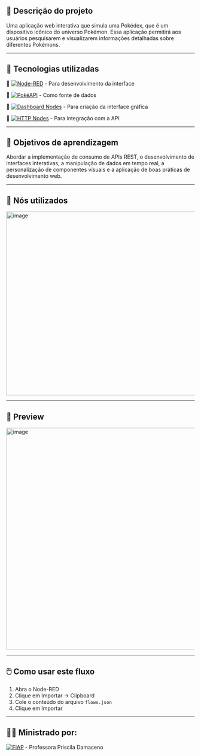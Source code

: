 ## 📌 Descrição do projeto
Uma aplicação web interativa que simula uma Pokédex, que é um dispositivo icônico do universo Pokémon. Essa aplicação permitirá aos usuários pesquisarem e visualizarem informações detalhadas sobre diferentes Pokémons.

 ---

## 🚀 Tecnologias utilizadas
🔺 [![Node-RED](https://img.shields.io/badge/Node--RED-8a71c9?style=flat&logo=nodered&logoColor=white)](https://nodered.org/) - Para desenvolvimento da interface  

🔺 [![PokéAPI](https://img.shields.io/badge/PokéAPI-Ditto-ffcb05?style=flat&logo=pokemon&logoColor=black)](https://pokeapi.co/api/v2/pokemon/ditto) - Como fonte de dados  

🔺 [![Dashboard Nodes](https://img.shields.io/badge/Dashboard--Nodes-bb8df5?style=flat&logo=visualstudio&logoColor=white)]() - Para criação da interface gráfica  

🔺 [![HTTP Nodes](https://img.shields.io/badge/HTTP--Nodes-9b59b6?style=flat&logo=fastapi&logoColor=white)]() - Para integração com a API

---

## 🧠 Objetivos de aprendizagem
Abordar a implementação de consumo de APIs REST, o desenvolvimento de interfaces interativas, a manipulação de dados em tempo real, a personalização de componentes visuais e a aplicação de boas práticas de desenvolvimento web. 

---

## 🧩 Nós utilizados 
<img width="877" height="491" alt="image" src="https://github.com/user-attachments/assets/50fac1fc-7581-418f-a76a-f5abb2d84a1e" />

---

## 📸 Preview
<img width="1347" height="593" alt="image" src="https://github.com/user-attachments/assets/b9cc833d-c491-45d5-bf1b-cf358de3f61f" />


---

## 🖱️ Como usar este fluxo
1. Abra o Node-RED
2. Clique em Importar → Clipboard
3. Cole o conteúdo do arquivo `flows.json`
4. Clique em Importar

---
   
## 👩‍💻 Ministrado por:
[![FIAP](https://img.shields.io/badge/FIAP-ed145b?style=flat&logo=fiap)](https://www.fiap.com.br/) - Professora Priscila Damaceno

